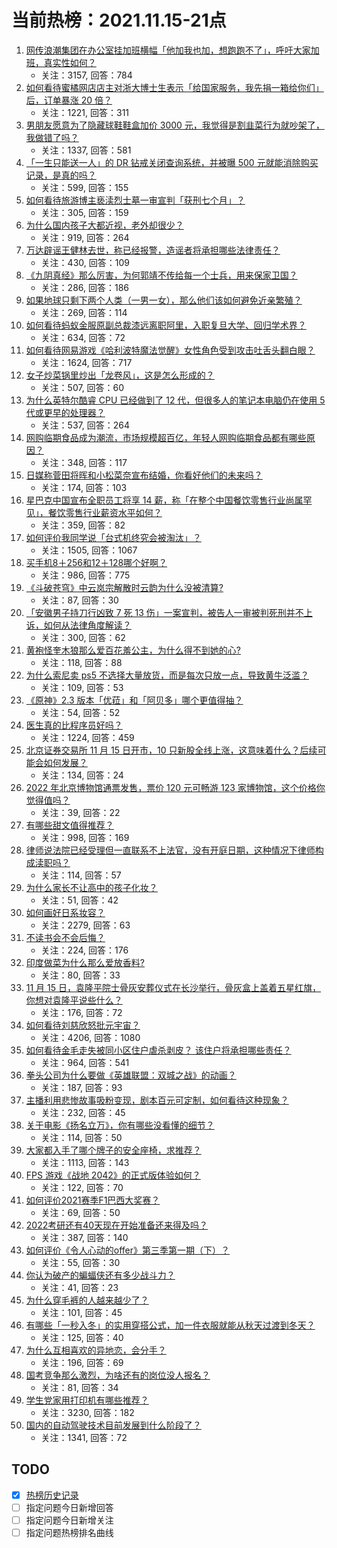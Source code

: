 # 当前热榜：2021.11.15-21点
1. [网传浪潮集团在办公室挂加班横幅「他加我也加，想跑跑不了」，呼吁大家加班，真实性如何？](https://www.zhihu.com/question/498237317)
    * 关注：3157, 回答：784
2. [如何看待蜜橘网店店主对浙大博士生表示「给国家服务，我先捐一箱给你们」后，订单暴涨 20 倍？](https://www.zhihu.com/question/498906725)
    * 关注：1221, 回答：311
3. [男朋友愿意为了隐藏球鞋鞋盒加价 3000 元，我觉得是割韭菜行为就吵架了，我做错了吗？](https://www.zhihu.com/question/497352537)
    * 关注：1337, 回答：581
4. [「一生只能送一人」的 DR 钻戒关闭查询系统，并被曝 500 元就能消除购买记录，是真的吗？](https://www.zhihu.com/question/498042641)
    * 关注：599, 回答：155
5. [如何看待旅游博主亵渎烈士墓一审宣判「获刑七个月」？](https://www.zhihu.com/question/498986720)
    * 关注：305, 回答：159
6. [为什么国内孩子大都近视，老外却很少？](https://www.zhihu.com/question/494843967)
    * 关注：919, 回答：264
7. [万达辟谣王健林去世，称已经报警，造谣者将承担哪些法律责任？](https://www.zhihu.com/question/498991936)
    * 关注：430, 回答：109
8. [《九阴真经》那么厉害，为何郭靖不传给每一个士兵，用来保家卫国？](https://www.zhihu.com/question/498825945)
    * 关注：286, 回答：186
9. [如果地球只剩下两个人类（一男一女），那么他们该如何避免近亲繁殖？](https://www.zhihu.com/question/497589085)
    * 关注：269, 回答：114
10. [如何看待蚂蚁金服原副总裁漆远离职阿里，入职复旦大学、回归学术界？](https://www.zhihu.com/question/498569803)
    * 关注：634, 回答：72
11. [如何看待网易游戏《哈利波特魔法觉醒》女性角色受到攻击吐舌头翻白眼？](https://www.zhihu.com/question/498925557)
    * 关注：1624, 回答：717
12. [女子炒菜锅里炒出「龙卷风」，这是怎么形成的？](https://www.zhihu.com/question/498784399)
    * 关注：507, 回答：60
13. [为什么英特尔酷睿 CPU 已经做到了 12 代，但很多人的笔记本电脑仍在使用 5 代或更早的处理器？](https://www.zhihu.com/question/498488763)
    * 关注：537, 回答：264
14. [网购临期食品成为潮流，市场规模超百亿，年轻人网购临期食品都有哪些原因？](https://www.zhihu.com/question/498378458)
    * 关注：348, 回答：117
15. [日媒称菅田将晖和小松菜奈宣布结婚，你看好他们的未来吗？](https://www.zhihu.com/question/499095814)
    * 关注：174, 回答：103
16. [星巴克中国宣布全职员工将享 14 薪，称「在整个中国餐饮零售行业尚属罕见」，餐饮零售行业薪资水平如何？](https://www.zhihu.com/question/498422113)
    * 关注：359, 回答：82
17. [如何评价我同学说「台式机终究会被淘汰」？](https://www.zhihu.com/question/441250882)
    * 关注：1505, 回答：1067
18. [买手机8＋256和12＋128哪个好啊？](https://www.zhihu.com/question/418493326)
    * 关注：986, 回答：775
19. [《斗破苍穹》中云岚宗解散时云韵为什么没被清算?](https://www.zhihu.com/question/492466188)
    * 关注：87, 回答：30
20. [「安徽男子持刀行凶致 7 死 13 伤」一案宣判，被告人一审被判死刑并不上诉，如何从法律角度解读？](https://www.zhihu.com/question/499009471)
    * 关注：300, 回答：62
21. [黄袍怪奎木狼那么爱百花羞公主，为什么得不到她的心?](https://www.zhihu.com/question/425238655)
    * 关注：118, 回答：88
22. [为什么索尼卖 ps5 不选择大量放货，而是每次只放一点，导致黄牛泛滥？](https://www.zhihu.com/question/496147088)
    * 关注：109, 回答：53
23. [《原神》2.3 版本「优菈」和「阿贝多」哪个更值得抽？](https://www.zhihu.com/question/498525191)
    * 关注：54, 回答：52
24. [医生真的比程序员好吗？](https://www.zhihu.com/question/483390920)
    * 关注：1224, 回答：459
25. [北京证券交易所 11 月 15 日开市，10 只新股全线上涨，这意味着什么？后续可能会如何发展？](https://www.zhihu.com/question/498973287)
    * 关注：134, 回答：24
26. [2022 年北京博物馆通票发售，票价 120 元可畅游 123 家博物馆，这个价格你觉得值吗？](https://www.zhihu.com/question/497996795)
    * 关注：39, 回答：22
27. [有哪些甜文值得推荐？](https://www.zhihu.com/question/355515763)
    * 关注：998, 回答：169
28. [律师说法院已经受理但一直联系不上法官，没有开庭日期，这种情况下律师构成渎职吗？](https://www.zhihu.com/question/495278392)
    * 关注：114, 回答：57
29. [为什么家长不让高中的孩子化妆？](https://www.zhihu.com/question/498688119)
    * 关注：51, 回答：42
30. [如何画好日系妆容？](https://www.zhihu.com/question/48173062)
    * 关注：2279, 回答：63
31. [不读书会不会后悔？](https://www.zhihu.com/question/491818336)
    * 关注：224, 回答：176
32. [印度做菜为什么那么爱放香料?](https://www.zhihu.com/question/496584467)
    * 关注：80, 回答：33
33. [11 月 15 日，袁隆平院士骨灰安葬仪式在长沙举行，骨灰盒上盖着五星红旗，你想对袁隆平说些什么？](https://www.zhihu.com/question/498969330)
    * 关注：176, 回答：72
34. [如何看待刘慈欣怒批元宇宙？](https://www.zhihu.com/question/498646976)
    * 关注：4206, 回答：1080
35. [如何看待金毛走失被同小区住户虐杀剥皮？ 该住户将承担哪些责任？](https://www.zhihu.com/question/498803681)
    * 关注：964, 回答：541
36. [拳头公司为什么要做《英雄联盟：双城之战》的动画？](https://www.zhihu.com/question/497759821)
    * 关注：187, 回答：93
37. [主播利用悲惨故事吸粉变现，剧本百元可定制，如何看待这种现象？](https://www.zhihu.com/question/498115724)
    * 关注：232, 回答：45
38. [关于电影《扬名立万》，你有哪些没看懂的细节？](https://www.zhihu.com/question/498283699)
    * 关注：114, 回答：50
39. [大家都入手了哪个牌子的安全座椅，求推荐？](https://www.zhihu.com/question/54887253)
    * 关注：1113, 回答：143
40. [FPS 游戏《战地 2042》的正式版体验如何？](https://www.zhihu.com/question/498226973)
    * 关注：122, 回答：70
41. [如何评价2021赛季F1巴西大奖赛？](https://www.zhihu.com/question/498946728)
    * 关注：69, 回答：50
42. [2022考研还有40天现在开始准备还来得及吗？](https://www.zhihu.com/question/498813228)
    * 关注：387, 回答：140
43. [如何评价《令人心动的offer》第三季第一期（下）？](https://www.zhihu.com/question/498006771)
    * 关注：55, 回答：30
44. [你认为破产的蝙蝠侠还有多少战斗力？](https://www.zhihu.com/question/497332008)
    * 关注：41, 回答：23
45. [为什么穿毛裤的人越来越少了？](https://www.zhihu.com/question/497930361)
    * 关注：101, 回答：45
46. [有哪些「一秒入冬」的实用穿搭公式，加一件衣服就能从秋天过渡到冬天？](https://www.zhihu.com/question/497687021)
    * 关注：125, 回答：40
47. [为什么互相喜欢的异地恋，会分手？](https://www.zhihu.com/question/358746247)
    * 关注：196, 回答：69
48. [国考竞争那么激烈，为啥还有的岗位没人报名？](https://www.zhihu.com/question/492577004)
    * 关注：81, 回答：34
49. [学生党家用打印机有哪些推荐？](https://www.zhihu.com/question/265997721)
    * 关注：3230, 回答：182
50. [国内的自动驾驶技术目前发展到什么阶段了？](https://www.zhihu.com/question/278285585)
    * 关注：1341, 回答：72
## TODO
* [x] [热榜历史记录](hot_history/AllHot.md)
* [ ] 指定问题今日新增回答
* [ ] 指定问题今日新增关注
* [ ] 指定问题热榜排名曲线
